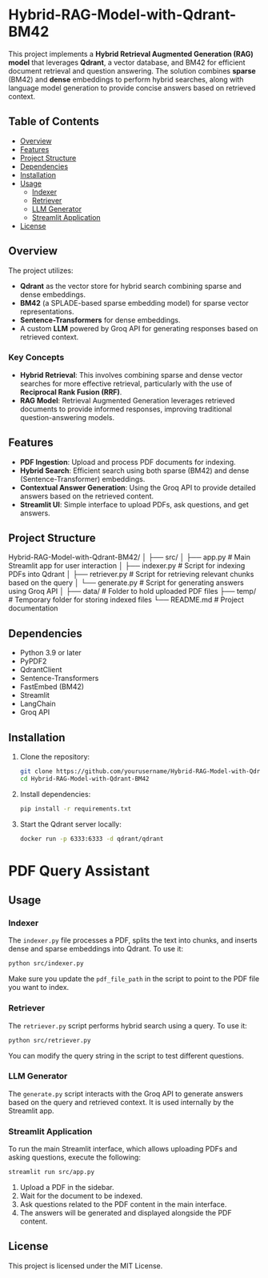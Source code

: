 # Hybrid-RAG-Model-with-Qdrant-BM42

This project implements a **Hybrid Retrieval Augmented Generation (RAG) model** that leverages **Qdrant**, a vector database, and BM42 for efficient document retrieval and question answering. The solution combines **sparse** (BM42) and **dense** embeddings to perform hybrid searches, along with language model generation to provide concise answers based on retrieved context.

## Table of Contents
- [Overview](#overview)
- [Features](#features)
- [Project Structure](#project-structure)
- [Dependencies](#dependencies)
- [Installation](#installation)
- [Usage](#usage)
  - [Indexer](#indexer)
  - [Retriever](#retriever)
  - [LLM Generator](#llm-generator)
  - [Streamlit Application](#streamlit-application)
- [License](#license)

## Overview
The project utilizes:
- **Qdrant** as the vector store for hybrid search combining sparse and dense embeddings.
- **BM42** (a SPLADE-based sparse embedding model) for sparse vector representations.
- **Sentence-Transformers** for dense embeddings.
- A custom **LLM** powered by Groq API for generating responses based on retrieved context.

### Key Concepts
- **Hybrid Retrieval**: This involves combining sparse and dense vector searches for more effective retrieval, particularly with the use of **Reciprocal Rank Fusion (RRF)**.
- **RAG Model**: Retrieval Augmented Generation leverages retrieved documents to provide informed responses, improving traditional question-answering models.

## Features
- **PDF Ingestion**: Upload and process PDF documents for indexing.
- **Hybrid Search**: Efficient search using both sparse (BM42) and dense (Sentence-Transformer) embeddings.
- **Contextual Answer Generation**: Using the Groq API to provide detailed answers based on the retrieved content.
- **Streamlit UI**: Simple interface to upload PDFs, ask questions, and get answers.

## Project Structure
Hybrid-RAG-Model-with-Qdrant-BM42/
│
├── src/
│   ├── app.py               # Main Streamlit app for user interaction
│   ├── indexer.py           # Script for indexing PDFs into Qdrant
│   ├── retriever.py         # Script for retrieving relevant chunks based on the query
│   └── generate.py          # Script for generating answers using Groq API
│
├── data/                    # Folder to hold uploaded PDF files
├── temp/                    # Temporary folder for storing indexed files
└── README.md                # Project documentation



## Dependencies
- Python 3.9 or later
- PyPDF2
- QdrantClient
- Sentence-Transformers
- FastEmbed (BM42)
- Streamlit
- LangChain
- Groq API

## Installation
1. Clone the repository:
   ```bash
   git clone https://github.com/yourusername/Hybrid-RAG-Model-with-Qdrant-BM42.git
   cd Hybrid-RAG-Model-with-Qdrant-BM42
2. Install dependencies:
   ```bash
   pip install -r requirements.txt
3. Start the Qdrant server locally:
   ```bash
   docker run -p 6333:6333 -d qdrant/qdrant
# PDF Query Assistant

## Usage

### Indexer

The `indexer.py` file processes a PDF, splits the text into chunks, and inserts dense and sparse embeddings into Qdrant. To use it:

```bash
python src/indexer.py
```

Make sure you update the `pdf_file_path` in the script to point to the PDF file you want to index.

### Retriever

The `retriever.py` script performs hybrid search using a query. To use it:

```bash
python src/retriever.py
```

You can modify the query string in the script to test different questions.

### LLM Generator

The `generate.py` script interacts with the Groq API to generate answers based on the query and retrieved context. It is used internally by the Streamlit app.

### Streamlit Application

To run the main Streamlit interface, which allows uploading PDFs and asking questions, execute the following:

```bash
streamlit run src/app.py
```

1. Upload a PDF in the sidebar.
2. Wait for the document to be indexed.
3. Ask questions related to the PDF content in the main interface.
4. The answers will be generated and displayed alongside the PDF content.

## License

This project is licensed under the MIT License.
